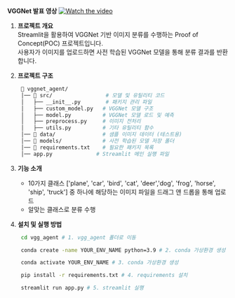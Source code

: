 **VGGNet 발표 영상**
[![Watch the video](https://img.youtube.com/vi/dQw4w9WgXcQ/0.jpg)]([https://www.youtube.com/watch?v=dQw4w9WgXcQ](https://www.youtube.com/watch?v=5jeWxRjBtSQ&ab_channel=chwijunNeutggagee_%28%EB%8A%A6%EA%B9%8D%EC%9D%B4%EC%B7%A8%EC%A4%80%29))

1. **프로젝트 개요**  
   Streamlit을 활용하여 VGGNet 기반 이미지 분류를 수행하는 Proof of Concept(POC) 프로젝트입니다.  
사용자가 이미지를 업로드하면 사전 학습된 VGGNet 모델을 통해 분류 결과를 반환합니다.   

2. **프로젝트 구조**  
   ```bash
    📂 vggnet_agent/
    │── 📂 src/                 # 모델 및 유틸리티 코드
    │   ├── __init__.py        # 패키지 관리 파일
    │   ├── custom_model.py   # VGGNet 모델 구조
    │   ├── model.py          # VGGNet 모델 로드 및 예측
    │   ├── preprocess.py     # 이미지 전처리
    │   ├── utils.py          # 기타 유틸리티 함수
    │── 📂 data/               # 샘플 이미지 데이터 (테스트용)
    │── 📂 models/             # 사전 학습된 모델 저장 폴더
    │── 📂 requirements.txt    # 필요한 패키지 목록
    │── app.py              # Streamlit 메인 실행 파일

   ``` 

3. **기능 소개**  
   - 10가지 클래스 ['plane', 'car', 'bird', 'cat', 'deer','dog', 'frog', 'horse', 'ship', 'truck'] 중 하나에 해당하는 이미지 파일을 드래그 앤 드롭을 통해 업로드
   - 알맞는 클래스로 분류 수행

4. **설치 및 실행 방법**  
   ```bash
    cd vgg_agent # 1. vgg_agent 폴더로 이동 

    conda create -name YOUR_ENV_NAME python=3.9 # 2. conda 가상환경 생성
   
    conda activate YOUR_ENV_NAME # 3. conda 가상환경 생성

    pip install -r requirements.txt # 4. requirements 설치 

    streamlit run app.py # 5. streamlit 실행
   ```
